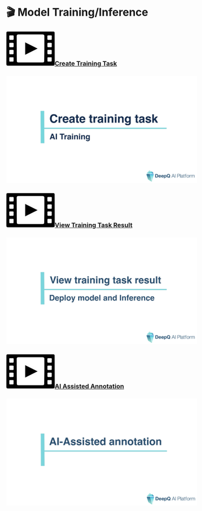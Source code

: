 # 🎬 Model Training/Inference

### <img src="../.gitbook/assets/video-icon-small.jpg" alt="" data-size="line">[Create Training Task](https://www.youtube.com/watch?v=dK6xTppI-4g\&ab\_channel=DeepQAIPlatform) <a href="#video-create-training-task" id="video-create-training-task"></a>

### ![](../.gitbook/assets/TIMG-Create-training-task-AI-Training.png) <a href="#video-create-training-task" id="video-create-training-task"></a>

### <img src="../.gitbook/assets/video-icon-small.jpg" alt="" data-size="line">[View Training Task Result](https://www.youtube.com/watch?v=WCOm8iwJ-OE\&ab\_channel=DeepQAIPlatform) <a href="#video-view-training-task-result" id="video-view-training-task-result"></a>

### ![](../.gitbook/assets/TIMG-View-training-result-deploy-model-and-inference.png) <a href="#video-view-training-task-result" id="video-view-training-task-result"></a>

### <img src="../.gitbook/assets/video-icon-small.jpg" alt="" data-size="line">[AI Assisted Annotation](https://www.youtube.com/watch?v=sKOEOdEFjtU\&ab\_channel=DeepQAIPlatform) <a href="#video-ai-assisted-annotation" id="video-ai-assisted-annotation"></a>

### ![](../.gitbook/assets/TIMG-AI-Assisted-annotation.png) <a href="#video-ai-assisted-annotation" id="video-ai-assisted-annotation"></a>
